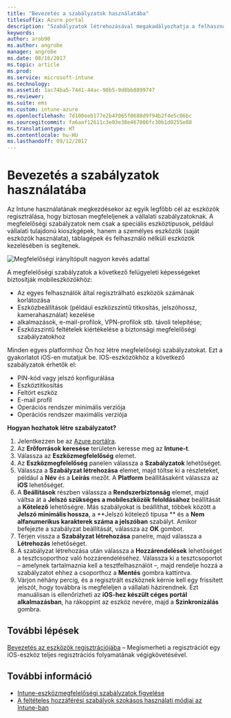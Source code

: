 ```yaml
---
title: "Bevezetés a szabályzatok használatába"
titlesuffix: Azure portal
description: "Szabályzatok létrehozásával megakadályozhatja a felhasználókat abban, hogy olyan dolgokat hajtsanak végre az eszközeikkel, amelyekre nincs felhatalmazásuk."
keywords: 
author: arob98
ms.author: angrobe
manager: angrobe
ms.date: 08/16/2017
ms.topic: article
ms.prod: 
ms.service: microsoft-intune
ms.technology: 
ms.assetid: 1ac74ba5-7441-44ac-98b5-9d8bb8899747
ms.reviewer: 
ms.suite: ems
ms.custom: intune-azure
ms.openlocfilehash: 7d100eeb177e2b47065f0688d9f94b2f4e5c06bc
ms.sourcegitcommit: fa6aaf12611c3e03e38e467806fc30b1d0255e88
ms.translationtype: HT
ms.contentlocale: hu-HU
ms.lasthandoff: 09/12/2017
---
```

# <a name="get-started-with-policies"></a>Bevezetés a szabályzatok használatába

Az Intune használatának megkezdésekor az egyik legfőbb cél az eszközök regisztrálása, hogy biztosan megfeleljenek a vállalati szabályzatoknak. A megfelelőségi szabályzatok nem csak a speciális eszköztípusok, például vállalati tulajdonú kioszkgépek, hanem a személyes eszközök (saját eszközök használata), táblagépek és felhasználó nélküli eszközök kezelésében is segítenek.

![Megfelelőségi irányítópult nagyon kevés adattal](/intune/media/generic-compliance-dashboard.png)

A megfelelőségi szabályzatok a következő felügyeleti képességeket biztosítják mobileszközökhöz:

* Az egyes felhasználók által regisztrálható eszközök számának korlátozása
* Eszközbeállítások (például eszközszintű titkosítás, jelszóhossz, kamerahasználat) kezelése
* alkalmazások, e-mail-profilok, VPN-profilok stb. távoli telepítése;
* Eszközszintű feltételek kiértékelése a biztonsági megfelelőségi szabályzatokhoz

Minden egyes platformhoz Ön hoz létre megfelelőségi szabályzatokat. Ezt a gyakorlatot iOS-en mutatjuk be. IOS-eszközökhöz a következő szabályzatok érhetők el:

* PIN-kód vagy jelszó konfigurálása
* Eszköztitkosítás
* Feltört eszköz
* E-mail profil
* Operációs rendszer minimális verziója
* Operációs rendszer maximális verziója

__Hogyan hozhatok létre szabályzatot?__

1. Jelentkezzen be az [Azure portálra](https://portal.azure.com).
2. Az **Erőforrások keresése** területen keresse meg az **Intune-t**.
3. Válassza az **Eszközmegfelelőség** elemet.
4. Az **Eszközmegfelelőség** panelen válassza a **Szabályzatok** lehetőséget.
5. Válassza a **Szabályzat létrehozása** elemet, majd töltse ki a részleteket, például a **Név** és a **Leírás** mezőt. A **Platform** beállításaként válassza az **iOS** lehetőséget.
6. A **Beállítások** részben válassza a **Rendszerbiztonság** elemet, majd váltsa át a **Jelszó szükséges a mobileszközök feloldásához** beállítását a **Kötelező** lehetőségre. Más szabályokat is beállíthat, többek között a **Jelszó minimális hossza**, a **Jelszó kötelező típusa ** és a **Nem alfanumerikus karakterek száma a jelszóban** szabályt. Amikor befejezte a szabályzat beállítását, válassza az **OK** gombot.
7. Térjen vissza a **Szabályzat létrehozása** panelre, majd válassza a **Létrehozás** lehetőséget.
8. A szabályzat létrehozása után válassza a **Hozzárendelések** lehetőséget a tesztcsoporthoz való hozzárendeléséhez. Válassza ki a tesztcsoportot – amelynek tartalmaznia kell a tesztfelhasználót –, majd rendelje hozzá a szabályzatot ehhez a csoporthoz a **Mentés** gombra kattintva.
9. Várjon néhány percig, és a regisztrált eszköznek kérnie kell egy frissített jelszót, hogy továbbra is megfeleljen a vállalati házirendnek. Ezt manuálisan is ellenőrizheti az **iOS-hez készült céges portál alkalmazásban**, ha rákoppint az eszköz nevére, majd a **Szinkronizálás** gombra.

## <a name="next-steps"></a>További lépések

[Bevezetés az eszközök regisztrációjába](get-started-enroll.md) – Megismerheti a regisztrációt egy iOS-eszköz teljes regisztrációs folyamatának végigkövetésével.

## <a name="learn-more"></a>További információ

* [Intune-eszközmegfelelőségi szabályzatok figyelése](compliance-policy-monitor.md)
* [A feltételes hozzáférési szabályok szokásos használati módjai az Intune-ban](conditional-access-intune-common-ways-use.md)
